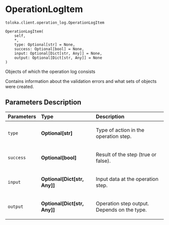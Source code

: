 # OperationLogItem
`toloka.client.operation_log.OperationLogItem`

```
OperationLogItem(
    self,
    *,
    type: Optional[str] = None,
    success: Optional[bool] = None,
    input: Optional[Dict[str, Any]] = None,
    output: Optional[Dict[str, Any]] = None
)
```

Objects of which the operation log consists


Contains information about the validation errors and what sets of objects were created.

## Parameters Description

| Parameters | Type | Description |
| :----------| :----| :-----------|
`type`|**Optional\[str\]**|<p>Type of action in the operation step.</p>
`success`|**Optional\[bool\]**|<p>Result of the step (true or false).</p>
`input`|**Optional\[Dict\[str, Any\]\]**|<p>Input data at the operation step.</p>
`output`|**Optional\[Dict\[str, Any\]\]**|<p>Operation step output. Depends on the type.</p>
